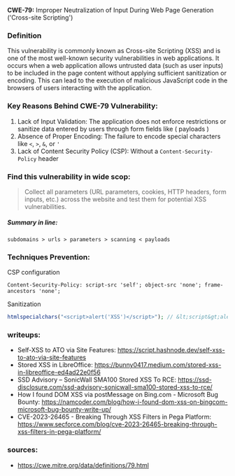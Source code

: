 **CWE-79:** Improper Neutralization of Input During Web Page Generation ('Cross-site Scripting')

### Definition

This vulnerability is commonly known as Cross-site Scripting (XSS) and is one of the most well-known security vulnerabilities in web applications. It occurs when a web application allows untrusted data (such as user inputs) to be included in the page content without applying sufficient sanitization or encoding. This can lead to the execution of malicious JavaScript code in the browsers of users interacting with the application.

### Key Reasons Behind CWE-79 Vulnerability:

1. Lack of Input Validation: The application does not enforce restrictions or sanitize data entered by users through form fields like ( payloads )
2. Absence of Proper Encoding: The failure to encode special characters like `<`, `>`, `&`, or `'`
5. Lack of Content Security Policy (CSP): Without a `Content-Security-Policy` header

### Find this vulnerability in wide scop:

> Collect all parameters (URL parameters, cookies, HTTP headers, form inputs, etc.) across the website and test them for potential XSS vulnerabilities.

##### Summary in line:
```
subdomains > urls > parameters > scanning < payloads
```

### Techniques Prevention:

CSP configuration
```
Content-Security-Policy: script-src 'self'; object-src 'none'; frame-ancestors 'none';
```
Sanitization
```php
htmlspecialchars("<script>alert('XSS')</script>"); // &lt;script&gt;alert(&#039;XSS&#039;)&lt;/script&gt;
```

### writeups:
- Self-XSS to ATO via Site Features: https://script.hashnode.dev/self-xss-to-ato-via-site-features
- Stored XSS in LibreOffice: https://bunny0417.medium.com/stored-xss-in-libreoffice-ed4ad22e0f56
- SSD Advisory – SonicWall SMA100 Stored XSS To RCE: https://ssd-disclosure.com/ssd-advisory-sonicwall-sma100-stored-xss-to-rce/
- How I found DOM XSS via postMessage on Bing.com - Microsoft Bug Bounty: https://namcoder.com/blog/how-i-found-dom-xss-on-bingcom-microsoft-bug-bounty-write-up/
- CVE-2023-26465 - Breaking Through XSS Filters in Pega Platform: https://www.secforce.com/blog/cve-2023-26465-breaking-through-xss-filters-in-pega-platform/

### sources:
- https://cwe.mitre.org/data/definitions/79.html
